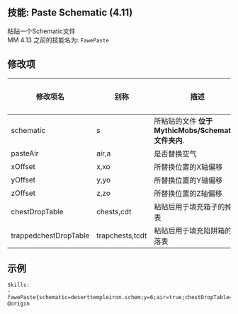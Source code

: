 技能: Paste Schematic (4.11)
--------------------------

粘贴一个Schematic文件  
MM 4.13 之前的技能名为: `FawePaste`

修改项
----------

| 修改项名 | 别称    | 描述                                                                                                    | 默认值 |
|-----------|------------|----------------------------------------------------------------------------------------------------------------|---------------|
| schematic |  s       | 所粘贴的文件 **位于MythicMobs/Schematics文件夹内**. | 1             |
| pasteAir | air,a       | 是否替换空气 | true             |
| xOffset | x,xo      | 所替换位置的X轴偏移   | 0             |
| yOffset | y,yo      | 所替换位置的Y轴偏移   | 0             |
| zOffset | z,zo      | 所替换位置的Z轴偏移   | 0             |
| chestDropTable | chests,cdt      | 粘贴后用于填充箱子的掉落表   | ""             |
| trappedchestDropTable | trapchests,tcdt      | 粘贴后用于填充陷阱箱的掉落表   | ""             |

示例
--------

    Skills:
    - fawePaste{schematic=deserttempleiron.schem;y=6;air=true;chestDropTable=IronDropTable} @origin
